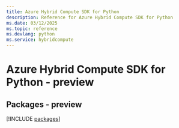 ```yaml
---
title: Azure Hybrid Compute SDK for Python
description: Reference for Azure Hybrid Compute SDK for Python
ms.date: 03/12/2025
ms.topic: reference
ms.devlang: python
ms.service: hybridcompute
---
```

# Azure Hybrid Compute SDK for Python - preview
## Packages - preview
[!INCLUDE [packages](hybrid-compute-index.md)]